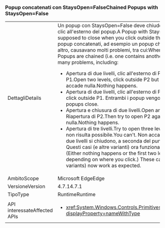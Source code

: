 ### <a name="chained-popups-with-staysopenfalse"></a><span data-ttu-id="5530a-101">Popup concatenati con StaysOpen=False</span><span class="sxs-lookup"><span data-stu-id="5530a-101">Chained Popups with StaysOpen=False</span></span>

|   |   |
|---|---|
|<span data-ttu-id="5530a-102">Dettagli</span><span class="sxs-lookup"><span data-stu-id="5530a-102">Details</span></span>|<span data-ttu-id="5530a-103">Un popup con StaysOpen=False deve chiudersi quando si fa clic all'esterno del popup.</span><span class="sxs-lookup"><span data-stu-id="5530a-103">A Popup with StaysOpen=False is supposed to close when you click outside the Popup.</span></span> <span data-ttu-id="5530a-104">Due o più popup concatenati, ad esempio un popup che ne contiene un altro, causavano molti problemi, tra cui:</span><span class="sxs-lookup"><span data-stu-id="5530a-104">When two or more such Popups are chained (i.e. one contains another), there were many problems, including:</span></span><ul><li><span data-ttu-id="5530a-105">Apertura di due livelli, clic all'esterno di P2, ma all'interno di P1.</span><span class="sxs-lookup"><span data-stu-id="5530a-105">Open two levels, click outside P2 but inside P1.</span></span>  <span data-ttu-id="5530a-106">Non accade nulla.</span><span class="sxs-lookup"><span data-stu-id="5530a-106">Nothing happens.</span></span></li><li><span data-ttu-id="5530a-107">Apertura di due livelli, clic all'esterno di P1.</span><span class="sxs-lookup"><span data-stu-id="5530a-107">Open two levels, click outside P1.</span></span>  <span data-ttu-id="5530a-108">Entrambi i popup vengono chiusi.</span><span class="sxs-lookup"><span data-stu-id="5530a-108">Both popups close.</span></span></li><li><span data-ttu-id="5530a-109">Apertura e chiusura di due livelli.</span><span class="sxs-lookup"><span data-stu-id="5530a-109">Open and close two levels.</span></span>  <span data-ttu-id="5530a-110">Riapertura di P2.</span><span class="sxs-lookup"><span data-stu-id="5530a-110">Then try to open P2 again.</span></span>  <span data-ttu-id="5530a-111">Non accade nulla.</span><span class="sxs-lookup"><span data-stu-id="5530a-111">Nothing happens.</span></span></li><li><span data-ttu-id="5530a-112">Apertura di tre livelli.</span><span class="sxs-lookup"><span data-stu-id="5530a-112">Try to open three levels.</span></span>  <span data-ttu-id="5530a-113">L'operazione non risulta possibile.</span><span class="sxs-lookup"><span data-stu-id="5530a-113">You can't.</span></span>  <span data-ttu-id="5530a-114">Non accade nulla o i primi due livelli si chiudono, a seconda del punto in cui si fa clic. Questi casi (e altre varianti) ora funzionano come previsto.</span><span class="sxs-lookup"><span data-stu-id="5530a-114">(Either nothing happens or the first two levels close, depending on where you click.) These cases (and other variants) now work as expected.</span></span></li></ul>|
|<span data-ttu-id="5530a-115">Ambito</span><span class="sxs-lookup"><span data-stu-id="5530a-115">Scope</span></span>|<span data-ttu-id="5530a-116">Microsoft Edge</span><span class="sxs-lookup"><span data-stu-id="5530a-116">Edge</span></span>|
|<span data-ttu-id="5530a-117">Versione</span><span class="sxs-lookup"><span data-stu-id="5530a-117">Version</span></span>|<span data-ttu-id="5530a-118">4.7.1</span><span class="sxs-lookup"><span data-stu-id="5530a-118">4.7.1</span></span>|
|<span data-ttu-id="5530a-119">Tipo</span><span class="sxs-lookup"><span data-stu-id="5530a-119">Type</span></span>|<span data-ttu-id="5530a-120">Runtime</span><span class="sxs-lookup"><span data-stu-id="5530a-120">Runtime</span></span>|
|<span data-ttu-id="5530a-121">API interessate</span><span class="sxs-lookup"><span data-stu-id="5530a-121">Affected APIs</span></span>|<ul><li><xref:System.Windows.Controls.Primitives.Popup.StaysOpen?displayProperty=nameWithType></li></ul>|

